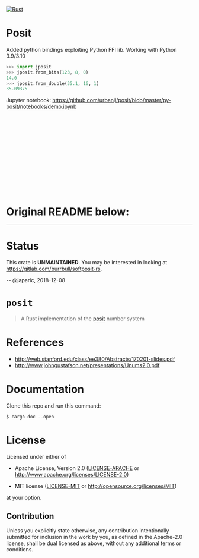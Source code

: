 [![Rust](https://github.com/urbanij/posit/actions/workflows/rust.yml/badge.svg)](https://github.com/urbanij/posit/actions/workflows/rust.yml)

# Posit

Added python bindings exploiting Python FFI lib.
Working with Python 3.9/3.10
```py
>>> import jposit
>>> jposit.from_bits(123, 8, 0)
14.0
>>> jposit.from_double(35.1, 16, 1)
35.09375
```

Jupyter notebook: https://github.com/urbanij/posit/blob/master/py-posit/notebooks/demo.ipynb

<!-- [![Binder](https://mybinder.org/badge_logo.svg)](https://mybinder.org/v2/gh/urbanij/posit/master?labpath=py-posit%2Fnotebooks%2Fdemo.ipynb) -->

<br>
<br>
<br>
<br>
<br>
<br>
<br>
<br>
<br>
<br>
<br>
<br>


# Original README below:
---


# Status

This crate is **UNMAINTAINED**. You may be interested in looking at https://gitlab.com/burrbull/softposit-rs.

-- @japaric, 2018-12-08

# `posit`

> A Rust implementation of the [posit] number system

[posit]: http://web.stanford.edu/class/ee380/Abstracts/170201.html

# References

- http://web.stanford.edu/class/ee380/Abstracts/170201-slides.pdf
- http://www.johngustafson.net/presentations/Unums2.0.pdf

# Documentation

Clone this repo and run this command:

```
$ cargo doc --open
```

# License

Licensed under either of

- Apache License, Version 2.0 ([LICENSE-APACHE](LICENSE-APACHE) or
  http://www.apache.org/licenses/LICENSE-2.0)

- MIT license ([LICENSE-MIT](LICENSE-MIT) or http://opensource.org/licenses/MIT)

at your option.

## Contribution

Unless you explicitly state otherwise, any contribution intentionally submitted
for inclusion in the work by you, as defined in the Apache-2.0 license, shall be
dual licensed as above, without any additional terms or conditions.
